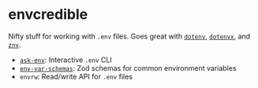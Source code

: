 # envcredible

Nifty stuff for working with `.env` files. Goes great with [`dotenv`](https://www.npmjs.com/package/dotenv), [`dotenvx`](https://www.npmjs.com/package/@dotenvx/dotenvx), and [`znv`](https://www.npmjs.com/package/znv).

- [`ask-env`](./packages/ask-env/README.md): Interactive `.env` CLI
- [`env-var-schemas`](./packages/env-var-schemas/README.md): Zod schemas for common environment variables
- `envrw`: Read/write API for `.env` files
